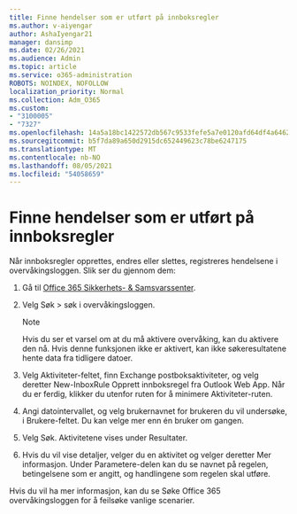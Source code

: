 ```yaml
---
title: Finne hendelser som er utført på innboksregler
ms.author: v-aiyengar
author: AshaIyengar21
manager: dansimp
ms.date: 02/26/2021
ms.audience: Admin
ms.topic: article
ms.service: o365-administration
ROBOTS: NOINDEX, NOFOLLOW
localization_priority: Normal
ms.collection: Adm_O365
ms.custom:
- "3100005"
- "7327"
ms.openlocfilehash: 14a5a18bc1422572db567c9533fefe5a7e0120afd64df4a64623038cc063ce93
ms.sourcegitcommit: b5f7da89a650d2915dc652449623c78be6247175
ms.translationtype: MT
ms.contentlocale: nb-NO
ms.lasthandoff: 08/05/2021
ms.locfileid: "54058659"
---
```

# <a name="find-events-performed-on-inbox-rules"></a>Finne hendelser som er utført på innboksregler

Når innboksregler opprettes, endres eller slettes, registreres hendelsene i overvåkingsloggen. Slik ser du gjennom dem:

1. Gå til [Office 365 Sikkerhets- & Samsvarssenter](https://go.microsoft.com/fwlink/p/?linkid=2077143).
1. Velg Søk > søk i overvåkingsloggen.

    > [!NOTE]
    > Hvis du ser et varsel om at du må aktivere overvåking, kan du aktivere den nå. Hvis denne funksjonen ikke er aktivert, kan ikke søkeresultatene hente data fra tidligere datoer.
1. Velg Aktiviteter-feltet, finn Exchange postboksaktiviteter, og velg deretter New-InboxRule Opprett innboksregel fra Outlook Web App. Når du er ferdig, klikker du utenfor ruten for å minimere Aktiviteter-ruten.
1. Angi datointervallet, og velg brukernavnet for brukeren du vil undersøke, i Brukere-feltet. Du kan velge mer enn én bruker om gangen.
1. Velg Søk. Aktivitetene vises under Resultater.
1. Hvis du vil vise detaljer, velger du en aktivitet og velger deretter Mer informasjon. Under Parametere-delen kan du se navnet på regelen, betingelsene som er angitt, og handlingene som regelen skal utføre.

Hvis du vil ha mer informasjon, kan du se Søke Office 365 overvåkingsloggen for å feilsøke vanlige scenarier.